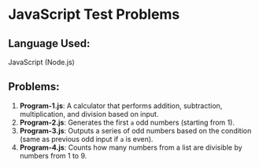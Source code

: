 # JavaScript Test Problems

## Language Used:
JavaScript (Node.js)

## Problems:
1. **Program-1.js**: A calculator that performs addition, subtraction, multiplication, and division based on input.
2. **Program-2.js**: Generates the first `a` odd numbers (starting from 1).
3. **Program-3.js**: Outputs a series of odd numbers based on the condition (same as previous odd input if `a` is even).
4. **Program-4.js**: Counts how many numbers from a list are divisible by numbers from 1 to 9.
